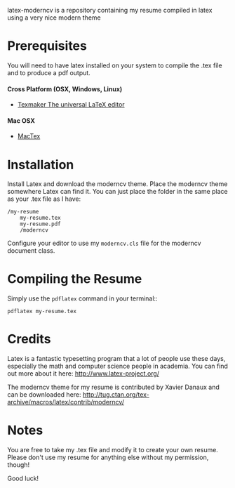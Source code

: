 latex-moderncv is a repository containing my resume compiled in latex using a very nice modern theme


Prerequisites
=============

You will need to have latex installed on your system to compile the .tex file and to produce a pdf output.

#### Cross Platform (OSX, Windows, Linux)
* [Texmaker	The universal LaTeX editor](http://www.xm1math.net/texmaker/download.html)

####  Mac OSX 
* [MacTex](http://tug.org/mactex/)

Installation
============

Install Latex and download the moderncv theme. Place the moderncv theme somewhere Latex can find it. You can just place the folder in the same place as your .tex file as I have:

    /my-resume
        my-resume.tex
        my-resume.pdf
        /moderncv

Configure your editor to use my `moderncv.cls` file for the moderncv document class.

Compiling the Resume
====================

Simply use the ``pdflatex`` command in your terminal::

    pdflatex my-resume.tex

Credits
=======

Latex is a fantastic typesetting program that a lot of people use these days, especially the math and computer science people in academia. You can find out more about it here: http://www.latex-project.org/

The moderncv theme for my resume is contributed by Xavier Danaux and can be downloaded here: http://tug.ctan.org/tex-archive/macros/latex/contrib/moderncv/

Notes
=====

You are free to take my .tex file and modify it to create your own resume. Please don't use my resume for anything else without my permission, though! 

Good luck!
